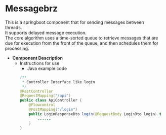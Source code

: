 # Messagebrz
This is a springboot component that for sending messages between threads.<br>
It supports delayed message execution.<br>
The core algorithm uses a time-sorted queue to retrieve messages that are due for execution from the front of the queue, and then schedules them for processing.<br>

- __Component Description__
  - Instructions for use
    - Java example code 
    ```java
    /**
     * Controller Interface like login
     */
    @RestController
    @RequestMapping("/api")
    public class ApiController {
        @Flowcontrol
        @PostMapping("/login")
        public LoginResponseDto login(@RequestBody LoginDto login) throws Exception {
    	    ......
        }
    }
    ```
